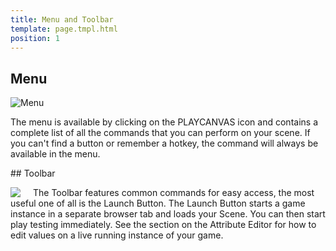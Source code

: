 ```yaml
---
title: Menu and Toolbar
template: page.tmpl.html
position: 1
---
```


## Menu

![Menu][1]

The menu is available by clicking on the PLAYCANVAS icon and contains a complete list of all the commands that you can perform on your scene. If you can't find a button or remember a hotkey, the command will always be available in the menu.

## Toolbar

<img src="/images/user-manual/toolbar.jpg" style="padding-right: 20px; float: left;"></img>

The Toolbar features common commands for easy access, the most useful one of all is the Launch Button. The Launch Button starts a game instance in a separate browser tab and loads your Scene. You can then start play testing immediately. See the section on the Attribute Editor for how to edit values on a live running instance of your game.


[1]: /images/user-manual/menu.jpg "The menu bar contains all the commands!"
[2]: /images/user-manual/toolbar.jpg "The toolbar contains useful commands!"
